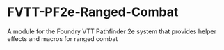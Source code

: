 # FVTT-PF2e-Ranged-Combat
A module for the Foundry VTT Pathfinder 2e system that provides helper effects and macros for ranged combat
